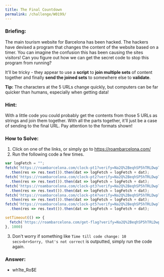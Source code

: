 ```yaml
---
title: The Final Countdown
permalink: /challenge/W0199/
---
```


### Briefing: 
The main tourism website for Barcelona has been hacked. The hackers have devised a program that changes the content of the website based on a timer. You can imagine the confusion this has been causing the sites visitors! Can you figure out how we can get the secret code to stop this program from running?

It'll be tricky - they appear to use a **script** to **join multiple sets** of content together and finally **send the joined sets** to somewhere else to **validate**.

**Tip:** The characters at the 5 URLs change quickly, but computers can be far quicker than humans, especially when getting data!

### Hint: 
With a little code you could probably get the contents from those 5 URLs as strings and join them together. With all the parts together, it'll just be a case of sending to the final URL. Pay attention to the formats shown!



### How to Solve: 
1. Click on one of the links, or simply go to https://roambarcelona.com/
2. Run the following code a few times.
```js
var logFetch = "";
fetch('https://roambarcelona.com/clock-pt1?verify=Na2Q%2BeqhSP5hTRLDwpTNoA%3D%3D')
  .then(res => res.text()).then(dat => logFetch = logFetch + dat);
fetch('https://roambarcelona.com/clock-pt2?verify=Na2Q%2BeqhSP5hTRLDwpTNoA%3D%3D')
  .then(res => res.text()).then(dat => logFetch = logFetch + dat);
fetch('https://roambarcelona.com/clock-pt3?verify=Na2Q%2BeqhSP5hTRLDwpTNoA%3D%3D')
  .then(res => res.text()).then(dat => logFetch = logFetch + dat);
fetch('https://roambarcelona.com/clock-pt4?verify=Na2Q%2BeqhSP5hTRLDwpTNoA%3D%3D')
  .then(res => res.text()).then(dat => logFetch = logFetch + dat);
fetch('https://roambarcelona.com/clock-pt5?verify=Na2Q%2BeqhSP5hTRLDwpTNoA%3D%3D')
  .then(res => res.text()).then(dat => logFetch = logFetch + dat);

setTimeout(() => {
  fetch('https://roambarcelona.com/get-flag?verify=Na2Q%2BeqhSP5hTRLDwpTNoA%3D%3D&string=' + logFetch).then(res => res.text()).then(dat => console.log(dat))
}, 1000)
```
3. Don't worry if something like `Time till code change: 10 secs<br>Sorry, that's not correct` is outputted, simply run the code again.

### Answer:
- wh1te_Ro$E